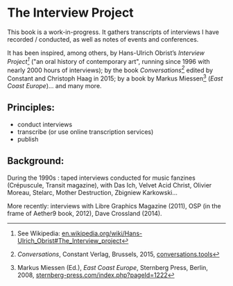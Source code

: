 # The Interview Project

This book is a work-in-progress. It gathers transcripts of interviews I have recorded / conducted, as well as notes of events and conferences. 

It has been inspired, among others, by Hans-Ulrich Obrist’s *Interview Project[^huo]* ("an oral history of contemporary art", running since 1996 with nearly 2000 hours of interviews); by the book *Conversations[^conv]* edited by Constant and Christoph Haag in 2015; by a book by Markus Miessen[^ECE] (*East Coast Europe*)... and many more.

## Principles: 

- conduct interviews
- transcribe (or use online transcription services)
- publish

## Background:

During the 1990s : taped interviews conducted for music fanzines (Crépuscule, Transit magazine), with Das Ich, Velvet Acid Christ, Olivier Moreau, Stelarc, Mother Destruction, Zbigniew Karkowski...

More recently: interviews with Libre Graphics Magazine (2011), OSP (in the frame of Aether9 book, 2012), Dave Crossland (2014).

[^huo]: See Wikipedia: [en.wikipedia.org/wiki/Hans-Ulrich_Obrist#The_Interview_project](https://en.wikipedia.org/wiki/Hans-Ulrich_Obrist#The_Interview_project)

[^conv]: *Conversations*, Constant Verlag, Brussels, 2015, [conversations.tools](http://conversations.tools/)

[^ECE]: Markus Miessen (Ed.), *East Coast Europe*, Sternberg Press, Berlin, 2008, [sternberg-press.com/index.php?pageId=1222](http://www.sternberg-press.com/index.php?pageId=1222)

